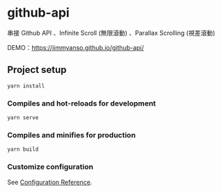 # github-api

串接 Github API 、Infinite Scroll (無限滾動) 、Parallax Scrolling (視差滾動)

DEMO：https://jimmyanso.github.io/github-api/


## Project setup
```
yarn install
```

### Compiles and hot-reloads for development
```
yarn serve
```

### Compiles and minifies for production
```
yarn build
```

### Customize configuration
See [Configuration Reference](https://cli.vuejs.org/config/).
